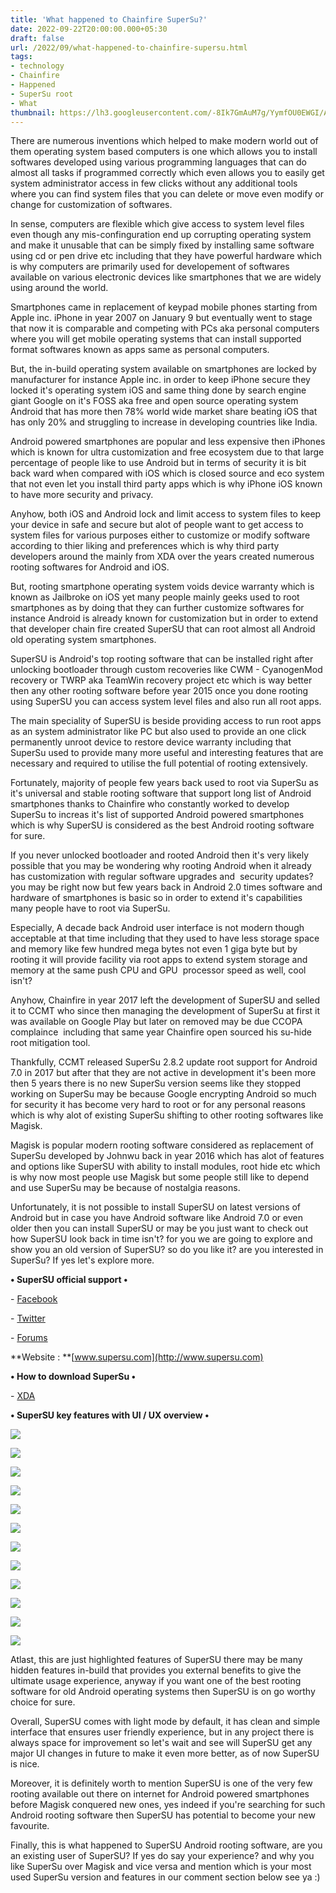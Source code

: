 ```yaml
---
title: 'What happened to Chainfire SuperSu?'
date: 2022-09-22T20:00:00.000+05:30
draft: false
url: /2022/09/what-happened-to-chainfire-supersu.html
tags: 
- technology
- Chainfire
- Happened
- SuperSu root
- What
thumbnail: https://lh3.googleusercontent.com/-8Ik7GmAuM7g/YymfOU0EWGI/AAAAAAAAN5w/S_6morqfl4wQucWa88A_3j-npTJ3KiatgCNcBGAsYHQ/s1600/1663672118681224-0.png
---
```


  

  

  

There are numerous inventions which helped to make modern world out of them operating system based computers is one which allows you to install softwares developed using various programming languages that can do almost all tasks if programmed correctly which even allows you to easily get system administrator access in few clicks without any additional tools where you can find system files that you can delete or move even modify or change for customization of softwares.

  

In sense, computers are flexible which give access to system level files even though any mis-confinguration end up corrupting operating system and make it unusable that can be simply fixed by installing same software using cd or pen drive etc including that they have powerful hardware which is why computers are primarily used for developement of softwares available on various electronic devices like smartphones that we are widely using around the world.

  

Smartphones came in replacement of keypad mobile phones starting from Apple inc. iPhone in year 2007 on January 9 but eventually went to stage that now it is comparable and competing with PCs aka personal computers where you will get mobile operating systems that can install supported format softwares known as apps same as personal computers.

  

But, the in-build operating system available on smartphones are locked by manufacturer for instance Apple inc. in order to keep iPhone secure they locked it's operating system iOS and same thing done by search engine giant Google on it's FOSS aka free and open source operating system Android that has more then 78% world wide market share beating iOS that has only 20% and struggling to increase in developing countries like India.

  

Android powered smartphones are popular and less expensive then iPhones which is known for ultra customization and free ecosystem due to that large percentage of people like to use Android but in terms of security it is bit back ward when compared with iOS which is closed source and eco system that not even let you install third party apps which is why iPhone iOS known to have more security and privacy.

  

Anyhow, both iOS and Android lock and limit access to system files to keep your device in safe and secure but alot of people want to get access to system files for various purposes either to customize or modify software according to thier liking and preferences which is why third party developers around the mainly from XDA over the years created numerous rooting softwares for Android and iOS.

  

But, rooting smartphone operating system voids device warranty which is known as Jailbroke on iOS yet many people mainly geeks used to root smartphones as by doing that they can further customize softwares for instance Android is already known for customization but in order to extend that developer chain fire created SuperSU that can root almost all Android old operating system smartphones.

  

SuperSU is Android's top rooting software that can be installed right after unlocking bootloader through custom recoveries like CWM - CyanogenMod recovery or TWRP aka TeamWin recovery project etc which is way better then any other rooting software before year 2015 once you done rooting using SuperSU you can access system level files and also run all root apps.

  

The main speciality of SuperSU is beside providing access to run root apps as an system administrator like PC but also used to provide an one click permanently unroot device to restore device warranty including that SuperSu used to provide many more useful and interesting features that are necessary and required to utilise the full potential of rooting extensively.

  

Fortunately, majority of people few years back used to root via SuperSu as it's universal and stable rooting software that support long list of Android smartphones thanks to Chainfire who constantly worked to develop SuperSu to increas it's list of supported Android powered smartphones which is why SuperSU is considered as the best Android rooting software for sure.

  

If you never unlocked bootloader and rooted Android then it's very likely possible that you may be wondering why rooting Android when it already has customization with regular software upgrades and  security updates? you may be right now but few years back in Android 2.0 times software and hardware of smartphones is basic so in order to extend it's capabilities many people have to root via SuperSu.

  

Especially, A decade back Android user interface is not modern though acceptable at that time including that they used to have less storage space and memory like few hundred mega bytes not even 1 giga byte but by rooting it will provide facility via root apps to extend system storage and memory at the same push CPU and GPU  processor speed as well, cool isn't?

  

Anyhow, Chainfire in year 2017 left the development of SuperSU and selled it to CCMT who since then managing the development of SuperSu at first it was available on Google Play but later on removed may be due CCOPA complaince  including that same year Chainfire open sourced his su-hide root mitigation tool.

  

Thankfully, CCMT released SuperSu 2.8.2 update root support for Android 7.0 in 2017 but after that they are not active in development it's been more then 5 years there is no new SuperSu version seems like they stopped working on SuperSu may be because Google encrypting Android so much for security it has become very hard to root or for any personal reasons which is why alot of existing SuperSu shifting to other rooting softwares like Magisk.

  

Magisk is popular modern rooting software considered as replacement of SuperSu developed by Johnwu back in year 2016 which has alot of features and options like SuperSU with ability to install modules, root hide etc which is why now most people use Magisk but some people still like to depend and use SuperSu may be because of nostalgia reasons. 

  

Unfortunately, it is not possible to install SuperSU on latest versions of Android but in case you have Android software like Android 7.0 or even older then you can install SuperSU or may be you just want to check out how SuperSU look back in time isn't? for you we are going to explore and show you an old version of SuperSU? so do you like it? are you interested in SuperSu? If yes let's explore more.

  

**• SuperSU official support •**

\- [Facebook](https://www.facebook.com/SuperSU-1024576694301637/?ref=br_rs)

\- [Twitter](https://twitter.com/intent/follow?original_referer=https%253A%252F%252Fdownload.chainfire.eu%252F315%252F&ref_src=twsrc%255Etfw%257Ctwcamp%255Ebuttonembed%257Ctwterm%255Efollow%257Ctwgr%255EChainfireXDA&region=follow_link&screen_name=ChainfireXDA)

\- [Forums](http://forum.supersu.com/)

**Website : **[www.supersu.com](http://www.supersu.com)

**• How to download SuperSu •**

\- [XDA](https://forum.xda-developers.com/t/stable-2017-05-27-supersu-v2-82.3452703/)

**• SuperSU key features with UI / UX overview •**

 **![](https://lh3.googleusercontent.com/-i6WZz_8B5L0/YymfNuO8KbI/AAAAAAAAN5s/PU3v5_wN4OUIW_0Ii92rSQ0TGyDEU9G4wCNcBGAsYHQ/s1600/1663672115719428-1.png)** 

 **![](https://lh3.googleusercontent.com/-jYSf_v-jDL0/YymfM9CYgJI/AAAAAAAAN5o/FEkqqwv7arU8Vw2taeKwBp-thVStH_xiACNcBGAsYHQ/s1600/1663672112795685-2.png)** 

 ![](https://lh3.googleusercontent.com/-JaJgcJY-SmY/YymfL1_OVwI/AAAAAAAAN5k/scuf7T8eJJsQhs6NDQifO8_1Y9wW4k3kwCNcBGAsYHQ/s1600/1663672109408002-3.png) 

  

 ![](https://lh3.googleusercontent.com/-H54neejV7i4/YymfLIKE2oI/AAAAAAAAN5g/EojP8WjdNSgxSXwvBgNCp0ORjPdtqn1WACNcBGAsYHQ/s1600/1663672106050314-4.png) 

  

 ![](https://lh3.googleusercontent.com/-XSg6FgHqDCA/YymfKeVd0gI/AAAAAAAAN5c/nGXT83QcGe0XE3Vq-YDAdH-TEIWZTjvEgCNcBGAsYHQ/s1600/1663672102577104-5.png) 

  

 ![](https://lh3.googleusercontent.com/-RBKB3QAVOv8/YymfJZlko9I/AAAAAAAAN5Y/kTUhACh9O1w7rD-UUR5PFlUDolqmFTN0QCNcBGAsYHQ/s1600/1663672098933251-6.png) 

  

 ![](https://lh3.googleusercontent.com/-0tQDY2Fj3XI/YymfIolRw_I/AAAAAAAAN5U/Pmxs18bLxuEcfBEQEJ43JWaBIi7jlVZHgCNcBGAsYHQ/s1600/1663672095423085-7.png) 

  

 ![](https://lh3.googleusercontent.com/-hZKFZqyUl7Y/YymfHlKaXtI/AAAAAAAAN5Q/bc4JaMRySN42-6zu3rtZdsnnkQX1Y_PGACNcBGAsYHQ/s1600/1663672092086970-8.png) 

  

 ![](https://lh3.googleusercontent.com/-Zjr6NqnT-9w/YymfG44kFnI/AAAAAAAAN5M/CKhH3iERPpYCTtghgMQIWGfUVnTMJ55lgCNcBGAsYHQ/s1600/1663672088513295-9.png) 

  

  

 ![](https://lh3.googleusercontent.com/-zTjweX_ZYfA/YymfF8yttSI/AAAAAAAAN5I/kfwZEezavnY1ssnoW4wdUjXmiUusnK2AQCNcBGAsYHQ/s1600/1663672084661331-10.png) 

  

 ![](https://lh3.googleusercontent.com/-oYNod5XAJaQ/YymfFOqOgVI/AAAAAAAAN5E/c3a6xHvsc00BXKYex2UFKpoWIVEy9LgMQCNcBGAsYHQ/s1600/1663672081232261-11.png) 

  

 ![](https://lh3.googleusercontent.com/-oZxqN3KZI6I/YymfEJgvKFI/AAAAAAAAN5A/zCryJknFkJUJKv0pTjPk5Vc0mF68jO9zwCNcBGAsYHQ/s1600/1663672076993757-12.png) 

  

Atlast, this are just highlighted features of SuperSU there may be many hidden features in-build that provides you external benefits to give the ultimate usage experience, anyway if you want one of the best rooting software for old Android operating systems then SuperSU is on go worthy choice for sure.

  

Overall, SuperSU comes with light mode by default, it has clean and simple interface that ensures user friendly experience, but in any project there is always space for improvement so let's wait and see will SuperSU get any major UI changes in future to make it even more better, as of now SuperSU is nice. 

  

Moreover, it is definitely worth to mention SuperSU is one of the very few rooting available out there on internet for Android powered smartphones before Magisk conquered new ones, yes indeed if you're searching for such Android rooting software then SuperSU has potential to become your new favourite.

  

Finally, this is what happened to SuperSU Android rooting software, are you an existing user of SuperSU? If yes do say your experience? and why you like SuperSu over Magisk and vice versa and mention which is your most used SuperSu version and features in our comment section below see ya :)